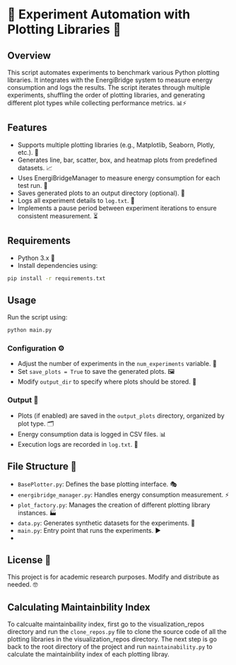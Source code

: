 # 🎨 Experiment Automation with Plotting Libraries 🚀

## Overview
This script automates experiments to benchmark various Python plotting libraries. It integrates with the EnergiBridge system to measure energy consumption and logs the results. The script iterates through multiple experiments, shuffling the order of plotting libraries, and generating different plot types while collecting performance metrics. 📊⚡

## Features
- Supports multiple plotting libraries (e.g., Matplotlib, Seaborn, Plotly, etc.). 🎨
- Generates line, bar, scatter, box, and heatmap plots from predefined datasets. 📈
- Uses EnergiBridgeManager to measure energy consumption for each test run. 🔋
- Saves generated plots to an output directory (optional). 💾
- Logs all experiment details to `log.txt`. 📝
- Implements a pause period between experiment iterations to ensure consistent measurement. ⏳

## Requirements
- Python 3.x 🐍
- Install dependencies using:

```bash
pip install -r requirements.txt
```

## Usage
Run the script using:

```bash
python main.py
```

### Configuration ⚙️
- Adjust the number of experiments in the `num_experiments` variable. 🔄
- Set `save_plots = True` to save the generated plots. 🖼️
- Modify `output_dir` to specify where plots should be stored. 📂

### Output 📡
- Plots (if enabled) are saved in the `output_plots` directory, organized by plot type. 🗂️
- Energy consumption data is logged in CSV files. 📊
- Execution logs are recorded in `log.txt`. 📝

## File Structure 📂
- `BasePlotter.py`: Defines the base plotting interface. 🎭
- `energibridge_manager.py`: Handles energy consumption measurement. ⚡
- `plot_factory.py`: Manages the creation of different plotting library instances. 🏭
- `data.py`: Generates synthetic datasets for the experiments. 🔢
- `main.py`: Entry point that runs the experiments. ▶️
- 
## License 📜
This project is for academic research purposes. Modify and distribute as needed. 🤓
## Calculating Maintainbility Index
To calcualte maintainbaility index, first go to the visualization_repos directory and run the `clone_repos.py` file to clone the source code of all the plotting libraries in the visualization_repos directory. The next step is go back to the root directory of the project and run `maintainability.py` to calculate the maintainbility index of each plotting libray.


